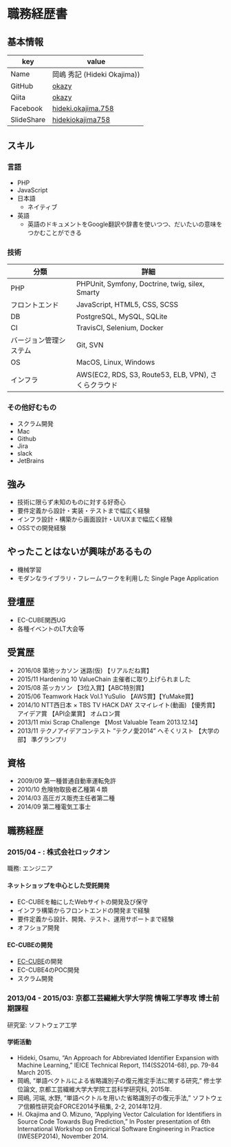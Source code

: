 # 職務経歴書

## 基本情報

|key|value|
|---|-----|
|Name|岡嶋 秀記 (Hideki Okajima))|
|GitHub|[okazy](https://github.com/okazy)|
|Qiita|[okazy](https://qiita.com/okazy)|
|Facebook|[hideki.okajima.758](https://www.facebook.com/hideki.okajima.758)|
|SlideShare|[hidekiokajima758](https://www.slideshare.net/hidekiokajima758)|

## スキル

### 言語

- PHP
- JavaScript
- 日本語
  - ネイティブ
- 英語
  - 英語のドキュメントをGoogle翻訳や辞書を使いつつ、だいたいの意味をつかむことができる

### 技術

|分類|詳細|
|---|-----|
|PHP|PHPUnit, Symfony, Doctrine, twig, silex, Smarty|
|フロントエンド|JavaScript, HTML5, CSS, SCSS|
|DB|PostgreSQL, MySQL, SQLite|
|CI|TravisCI, Selenium, Docker|
|バージョン管理システム|Git, SVN|
|OS|MacOS, Linux, Windows|
|インフラ|AWS(EC2, RDS, S3, Route53, ELB, VPN), さくらクラウド|

### その他好むもの

- スクラム開発
- Mac
- Github
- Jira
- slack
- JetBrains

## 強み

- 技術に限らず未知のものに対する好奇心
- 要件定義から設計・実装・テストまで幅広く経験
- インフラ設計・構築から画面設計・UI/UXまで幅広く経験
- OSSでの開発経験

## やったことはないが興味があるもの

- 機械学習
- モダンなライブラリ・フレームワークを利用した Single Page Application

## 登壇歴

- EC-CUBE関西UG
- 各種イベントのLT大会等

## 受賞歴

- 2016/08 築地ッカソン 迷路(仮) 【リアルだね賞】
- 2015/11 Hardening 10 ValueChain 主催者に取り上げられました
- 2015/08 茶ッカソン 【3位入賞】【ABC特別賞】
- 2015/06 Teamwork Hack Vol.1 YuSulio 【AWS賞】【YuMake賞】
- 2014/10 NTT西日本 × TBS TV HACK DAY スマイレイト(動画) 【優秀賞】 アイデア賞 【API企業賞】 オムロン賞
- 2013/11 mixi Scrap Challenge 【Most Valuable Team 2013.12.14】
- 2013/11 テクノアイデアコンテスト ”テクノ愛2014” へそくリスト 【大学の部】 準グランプリ

## 資格

- 2009/09 第一種普通自動車運転免許
- 2010/10 危険物取扱者乙種第４類
- 2014/03 高圧ガス販売主任者第二種
- 2014/09 第二種電気工事士

## 職務経歴

### 2015/04 - : 株式会社ロックオン

職務: エンジニア

#### ネットショップを中心とした受託開発

- EC-CUBEを軸にしたWebサイトの開発及び保守
- インフラ構築からフロントエンドの開発まで経験
- 要件定義から設計、開発、テスト、運用サポートまで経験
- オフショア開発

#### EC-CUBEの開発

- [EC-CUBE](https://github.com/EC-CUBE/ec-cube)の開発
- EC-CUBE4のPOC開発
- スクラム開発

### 2013/04 - 2015/03: 京都工芸繊維大学大学院 情報工学専攻 博士前期課程

研究室: ソフトウェア工学

#### 学術活動

- Hideki, Osamu, “An Approach for Abbreviated Identifier Expansion with Machine Learning,” IEICE Technical Report, 114(SS2014-68), pp. 79-84 March 2015.
- 岡嶋, “単語ベクトルによる省略識別子の復元推定手法に関する研究,” 修士学位論文, 京都工芸繊維大学大学院工芸科学研究科, 2015年.
- 岡嶋, 河端, 水野, “単語ベクトルを用いた省略識別子の復元手法,” ソフトウェア信頼性研究会FORCE2014予稿集, 2-2, 2014年12月.
- H. Okajima and O. Mizuno, “Applying Vector Calculation for Identifiers in Source Code Towards Bug Prediction,” In Poster presentation of 6th International Workshop on Empirical Software Engineering in Practice (IWESEP2014), November 2014.

